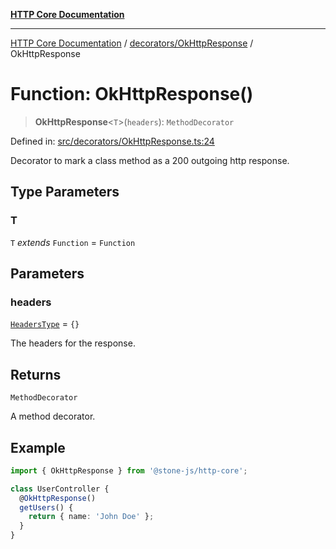 [**HTTP Core Documentation**](../../../README.md)

***

[HTTP Core Documentation](../../../README.md) / [decorators/OkHttpResponse](../README.md) / OkHttpResponse

# Function: OkHttpResponse()

> **OkHttpResponse**\<`T`\>(`headers`): `MethodDecorator`

Defined in: [src/decorators/OkHttpResponse.ts:24](https://github.com/stonemjs/http-core/blob/38177eda1505fdb30323b11ec31ef2a0f0840267/src/decorators/OkHttpResponse.ts#L24)

Decorator to mark a class method as a 200 outgoing http response.

## Type Parameters

### T

`T` *extends* `Function` = `Function`

## Parameters

### headers

[`HeadersType`](../../../declarations/type-aliases/HeadersType.md) = `{}`

The headers for the response.

## Returns

`MethodDecorator`

A method decorator.

## Example

```typescript
import { OkHttpResponse } from '@stone-js/http-core';

class UserController {
  @OkHttpResponse()
  getUsers() {
    return { name: 'John Doe' };
  }
}
```
